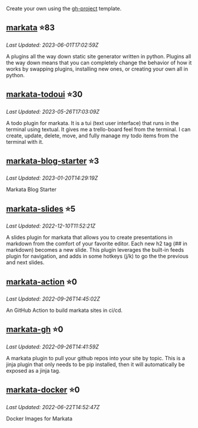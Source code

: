 
Create your own using the
[gh-project](https://github.com/WaylonWalker/gh-projects/generate) template.


## [markata](https://github.com/WaylonWalker/markata) ⭐83
_Last Updated: 2023-06-01T17:02:59Z_

A plugins all the way down static site generator written in python.  Plugins all the way down means that you can completely change the behavior of how it works by swapping plugins, installing new ones, or creating your own all in python.

## [markata-todoui](https://github.com/WaylonWalker/markata-todoui) ⭐30
_Last Updated: 2023-05-26T17:03:09Z_

A todo plugin for markata.  It is a tui (text user interface) that runs in the terminal using textual.  It gives me a trello-board feel from the terminal.  I can create, update, delete, move, and fully manage my todo items from the terminal with it.

## [markata-blog-starter](https://github.com/WaylonWalker/markata-blog-starter) ⭐3
_Last Updated: 2023-01-20T14:29:19Z_

Markata Blog Starter

## [markata-slides](https://github.com/WaylonWalker/markata-slides) ⭐5
_Last Updated: 2022-12-10T11:52:21Z_

A slides plugin for markata that allows you to create presentations in markdown from the comfort of your favorite editor.  Each new h2 tag (## in markdown) becomes a new slide.  This plugin leverages the built-in feeds plugin for navigation, and adds in some hotkeys (j/k) to go the the previous and next slides.

## [markata-action](https://github.com/WaylonWalker/markata-action) ⭐0
_Last Updated: 2022-09-26T14:45:02Z_

An GitHub Action to build markata sites in ci/cd. 

## [markata-gh](https://github.com/WaylonWalker/markata-gh) ⭐0
_Last Updated: 2022-09-26T14:41:59Z_

A markata plugin to pull your github repos into your site by topic.  This is a jinja plugin that only needs to be pip installed, then it will automatically be exposed as a jinja tag.

## [markata-docker](https://github.com/WaylonWalker/markata-docker) ⭐0
_Last Updated: 2022-06-22T14:52:47Z_

Docker Images for Markata